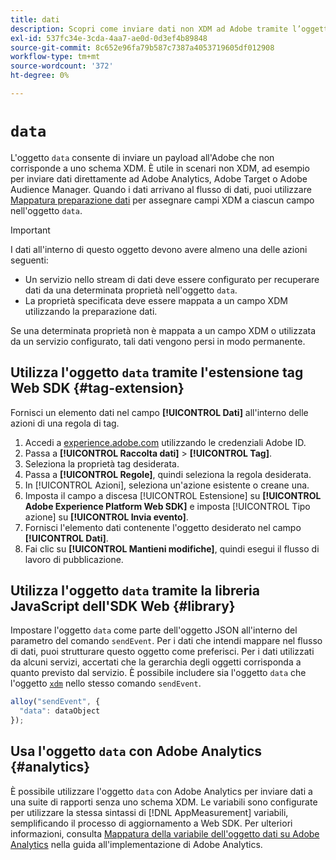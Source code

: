 ```yaml
---
title: dati
description: Scopri come inviare dati non XDM ad Adobe tramite l’oggetto dati.
exl-id: 537fc34e-3cda-4aa7-ae0d-0d3ef4b89848
source-git-commit: 8c652e96fa79b587c7387a4053719605df012908
workflow-type: tm+mt
source-wordcount: '372'
ht-degree: 0%

---
```



# `data`

L&#39;oggetto `data` consente di inviare un payload all&#39;Adobe che non corrisponde a uno schema XDM. È utile in scenari non XDM, ad esempio per inviare dati direttamente ad Adobe Analytics, Adobe Target o Adobe Audience Manager. Quando i dati arrivano al flusso di dati, puoi utilizzare [Mappatura preparazione dati](/help/data-prep/ui/mapping.md) per assegnare campi XDM a ciascun campo nell&#39;oggetto `data`.

>[!IMPORTANT]
>
>I dati all&#39;interno di questo oggetto devono avere almeno una delle azioni seguenti:
>
>* Un servizio nello stream di dati deve essere configurato per recuperare dati da una determinata proprietà nell&#39;oggetto `data`.
>* La proprietà specificata deve essere mappata a un campo XDM utilizzando la preparazione dati.
>
>Se una determinata proprietà non è mappata a un campo XDM o utilizzata da un servizio configurato, tali dati vengono persi in modo permanente.

## Utilizza l&#39;oggetto `data` tramite l&#39;estensione tag Web SDK {#tag-extension}

Fornisci un elemento dati nel campo **[!UICONTROL Dati]** all&#39;interno delle azioni di una regola di tag.

1. Accedi a [experience.adobe.com](https://experience.adobe.com) utilizzando le credenziali Adobe ID.
1. Passa a **[!UICONTROL Raccolta dati]** > **[!UICONTROL Tag]**.
1. Seleziona la proprietà tag desiderata.
1. Passa a **[!UICONTROL Regole]**, quindi seleziona la regola desiderata.
1. In [!UICONTROL Azioni], seleziona un&#39;azione esistente o creane una.
1. Imposta il campo a discesa [!UICONTROL Estensione] su **[!UICONTROL Adobe Experience Platform Web SDK]** e imposta [!UICONTROL Tipo azione] su **[!UICONTROL Invia evento]**.
1. Fornisci l&#39;elemento dati contenente l&#39;oggetto desiderato nel campo **[!UICONTROL Dati]**.
1. Fai clic su **[!UICONTROL Mantieni modifiche]**, quindi esegui il flusso di lavoro di pubblicazione.

## Utilizza l&#39;oggetto `data` tramite la libreria JavaScript dell&#39;SDK Web {#library}

Impostare l&#39;oggetto `data` come parte dell&#39;oggetto JSON all&#39;interno del parametro del comando `sendEvent`. Per i dati che intendi mappare nel flusso di dati, puoi strutturare questo oggetto come preferisci. Per i dati utilizzati da alcuni servizi, accertati che la gerarchia degli oggetti corrisponda a quanto previsto dal servizio. È possibile includere sia l&#39;oggetto `data` che l&#39;oggetto [`xdm`](xdm.md) nello stesso comando `sendEvent`.

```javascript
alloy("sendEvent", {
  "data": dataObject
});
```

## Usa l&#39;oggetto `data` con Adobe Analytics {#analytics}

È possibile utilizzare l&#39;oggetto `data` con Adobe Analytics per inviare dati a una suite di rapporti senza uno schema XDM. Le variabili sono configurate per utilizzare la stessa sintassi di [!DNL AppMeasurement] variabili, semplificando il processo di aggiornamento a Web SDK. Per ulteriori informazioni, consulta [Mappatura della variabile dell&#39;oggetto dati su Adobe Analytics](https://experienceleague.adobe.com/en/docs/analytics/implementation/aep-edge/data-var-mapping) nella guida all&#39;implementazione di Adobe Analytics.
